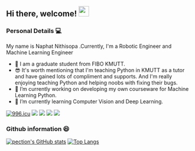 ## Hi there, welcome! <img src="https://media.giphy.com/media/hvRJCLFzcasrR4ia7z/giphy.gif" width="28">

### Personal Details 💻
My name is Naphat Nithisopa .Currently, I'm a Robotic Engineer and Machine Learning Engineer
- 🏫 I am a graduate student from FIBO KMUTT.
- 😎 It's worth mentioning that I'm teaching Python in KMUTT as a tutor and have gained lots of compliment and supports. And I'm really enjoying teaching Python and helping noobs with fixing their bugs.
- 🔭 I’m currently working on developing my own courseware for Machine Learning Python.
- 🌱 I’m currently learning Computer Vision and Deep Learning.

[![996.icu](https://img.shields.io/badge/link-996.icu-red.svg)](https://dev.to/pection)
[![](https://img.shields.io/badge/iPhone-XS-111111?style=flat-square&logo=apple&logoColor=233333)](https://www.apple.com/)
[![](https://img.shields.io/badge/-Python-green?style=flat-square&logo=python&logoColor=black)](https://www.python.org/)
[![](https://img.shields.io/badge/IDE-IntelliJ%20IDEA-black?style=flat-square&logo=IntelliJ%20IDEA&logoColor=549DF0)](https://www.jetbrains.com/idea/)
[![](https://img.shields.io/badge/IDE-Pycharm-black?style=flat-square&logo=Pycharm&logoColor=07ED07)](https://www.jetbrains.com/pycharm/)


### Github information 😆

[![pection's GitHub stats](https://github-readme-stats.vercel.app/api?username=pection&count_private=true&theme=noctis_minimus&show_icons=true)](https://github.com/pection/aboutme)
[![Top Langs](https://github-readme-stats.vercel.app/api/top-langs/?username=pection&hide=vim-script,html&theme=slateorange&exclude_repo=vimdotfile,.dotfile,dotfiles-ohmyzsh,dotfiles,dotfiles-1,dotfile,vimrc-config)](https://github.com/pection/pection/blob/main/README.md)


<!--

Here are some ideas to get you started:

- 👯 I’m looking to collaborate on ...
- 🤔 I’m looking for help with ...
- 💬 Ask me about ...
- 📫 How to reach me: ...
- 😄 Pronouns: ...
- ⚡ Fun fact: ...
-->
